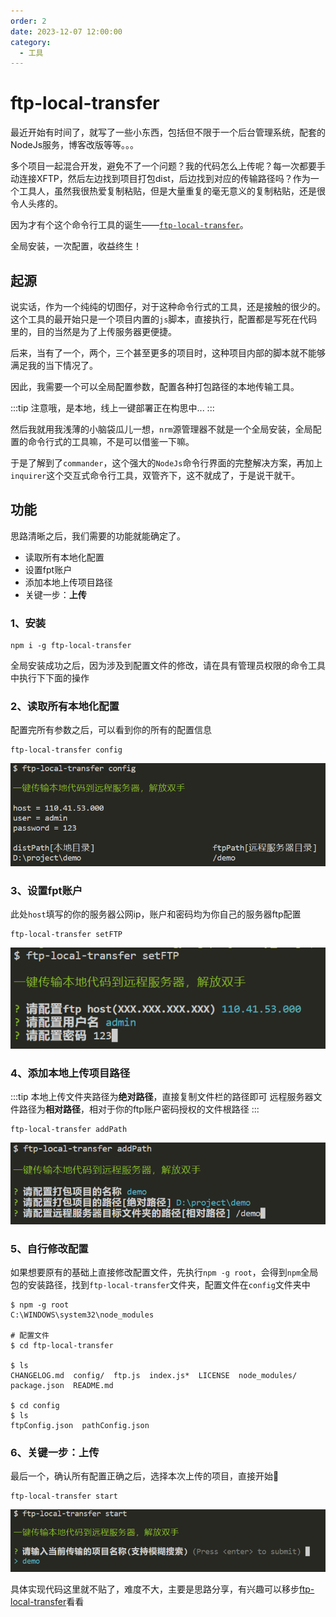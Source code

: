 ```yaml
---
order: 2
date: 2023-12-07 12:00:00
category:
  - 工具
---
```


# ftp-local-transfer

最近开始有时间了，就写了一些小东西，包括但不限于一个后台管理系统，配套的NodeJs服务，博客改版等等。。。

多个项目一起混合开发，避免不了一个问题？我的代码怎么上传呢？每一次都要手动连接XFTP，然后左边找到项目打包dist，后边找到对应的传输路径吗？作为一个工具人，虽然我很热爱复制粘贴，但是大量重复的毫无意义的复制粘贴，还是很令人头疼的。

因为才有个这个命令行工具的诞生——[`ftp-local-transfer`](https://www.npmjs.com/package/ftp-local-transfer)。

全局安装，一次配置，收益终生！

## 起源

说实话，作为一个纯纯的切图仔，对于这种命令行式的工具，还是接触的很少的。这个工具的最开始只是一个项目内置的`js`脚本，直接执行，配置都是写死在代码里的，目的当然是为了上传服务器更便捷。

后来，当有了一个，两个，三个甚至更多的项目时，这种项目内部的脚本就不能够满足我的当下情况了。

因此，我需要一个可以全局配置参数，配置各种打包路径的本地传输工具。

:::tip
注意哦，是本地，线上一键部署正在构思中...
:::

然后我就用我浅薄的小脑袋瓜儿一想，`nrm`源管理器不就是一个全局安装，全局配置的命令行式的工具嘛，不是可以借鉴一下嘛。

于是了解到了`commander`，这个强大的`NodeJs`命令行界面的完整解决方案，再加上`inquirer`这个交互式命令行工具，双管齐下，这不就成了，于是说干就干。

## 功能

思路清晰之后，我们需要的功能就能确定了。

- 读取所有本地化配置
- 设置fpt账户
- 添加本地上传项目路径
- 关键一步：**上传**

### 1、安装

```shell
npm i -g ftp-local-transfer
```

全局安装成功之后，因为涉及到配置文件的修改，请在具有管理员权限的命令工具中执行下下面的操作

### 2、读取所有本地化配置

配置完所有参数之后，可以看到你的所有的配置信息

```shell
ftp-local-transfer config
```

<img src='./imgs/2.png'/>

### 3、设置fpt账户

此处`host`填写的你的服务器公网ip，账户和密码均为你自己的服务器ftp配置

```shell
ftp-local-transfer setFTP
```

<img src='./imgs/3.png'/>

### 4、添加本地上传项目路径

:::tip
本地上传文件夹路径为**绝对路径**，直接复制文件栏的路径即可
远程服务器文件路径为**相对路径**，相对于你的ftp账户密码授权的文件根路径
:::

```shell
ftp-local-transfer addPath
```

<img src='./imgs/4.png'/>

### 5、自行修改配置

如果想要原有的基础上直接修改配置文件，先执行`npm -g root`，会得到`npm`全局包的安装路径，找到`ftp-local-transfer`文件夹，配置文件在`config`文件夹中

```shell
$ npm -g root
C:\WINDOWS\system32\node_modules

# 配置文件
$ cd ftp-local-transfer

$ ls
CHANGELOG.md  config/  ftp.js  index.js*  LICENSE  node_modules/  package.json  README.md

$ cd config
$ ls
ftpConfig.json  pathConfig.json
```

### 6、关键一步：**上传**

最后一个，确认所有配置正确之后，选择本次上传的项目，直接开始🍅

```shell
ftp-local-transfer start
```

<img src='./imgs/5.png'/>

具体实现代码这里就不贴了，难度不大，主要是思路分享，有兴趣可以移步[ftp-local-transfer](https://github.com/liwangying55555/ftp-local-transfer)看看
